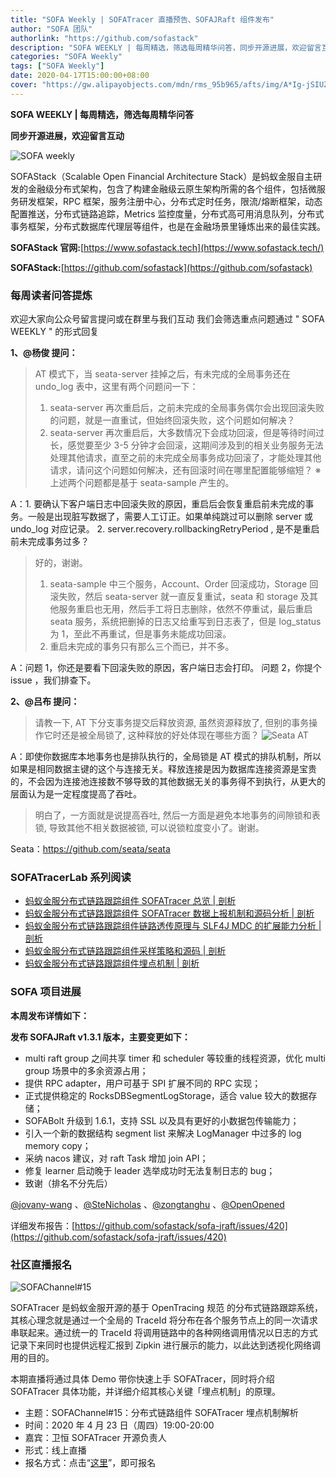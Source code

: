 ```yaml
---
title: "SOFA Weekly | SOFATracer 直播预告、SOFAJRaft 组件发布"
author: "SOFA 团队"
authorlink: "https://github.com/sofastack"
description: "SOFA WEEKLY | 每周精选，筛选每周精华问答，同步开源进展，欢迎留言互动。"
categories: "SOFA Weekly"
tags: ["SOFA Weekly"]
date: 2020-04-17T15:00:00+08:00
cover: "https://gw.alipayobjects.com/mdn/rms_95b965/afts/img/A*Ig-jSIUZWx0AAAAAAAAAAAAAARQnAQ"
---
```


**SOFA WEEKLY | 每周精选，筛选每周精华问答**

**同步开源进展，欢迎留言互动**

![SOFA weekly](https://gw.alipayobjects.com/mdn/rms_95b965/afts/img/A*ARgKS6SuU7YAAAAAAAAAAAAAARQnAQ)

SOFAStack（Scalable Open Financial Architecture Stack）是蚂蚁金服自主研发的金融级分布式架构，包含了构建金融级云原生架构所需的各个组件，包括微服务研发框架，RPC 框架，服务注册中心，分布式定时任务，限流/熔断框架，动态配置推送，分布式链路追踪，Metrics 监控度量，分布式高可用消息队列，分布式事务框架，分布式数据库代理层等组件，也是在金融场景里锤炼出来的最佳实践。

**SOFAStack 官网:**[https://www.sofastack.tech](https://www.sofastack.tech/)

**SOFAStack:**[https://github.com/sofastack](https://github.com/sofastack)

### 每周读者问答提炼

欢迎大家向公众号留言提问或在群里与我们互动
我们会筛选重点问题通过 " SOFA WEEKLY " 的形式回复

**1、@杨俊 提问：**

> AT 模式下，当 seata-server 挂掉之后，有未完成的全局事务还在 undo_log 表中，这里有两个问题问一下：
>
> 1. seata-server 再次重启后，之前未完成的全局事务偶尔会出现回滚失败的问题，就是一直重试，但始终回滚失败，这个问题如何解决？
> 1. seata-server 再次重启后，大多数情况下会成功回滚，但是等待时间过长，感觉要至少 3-5 分钟才会回滚，这期间涉及到的相关业务服务无法处理其他请求，直至之前的未完成全局事务成功回滚了，才能处理其他请求，请问这个问题如何解决，还有回滚时间在哪里配置能够缩短？
> ※上述两个问题都是基于 seata-sample 产生的。

A：1.  要确认下客户端日志中回滚失败的原因，重启后会恢复重启前未完成的事务。一般是出现脏写数据了，需要人工订正。如果单纯跳过可以删除 server 或 undo_log 对应记录。
2. server.recovery.rollbackingRetryPeriod , 是不是重启前未完成事务过多？

> 好的，谢谢。
>
> 1. seata-sample 中三个服务，Account、Order 回滚成功，Storage 回滚失败，然后 seata-server 就一直反复重试，seata 和 storage 及其他服务重启也无用，然后手工将日志删除，依然不停重试，最后重启 seata 服务，系统把删掉的日志又给重写到日志表了，但是 log_status 为 1，至此不再重试，但是事务未能成功回滚。
> 1. 重启未完成的事务只有那么三个而已，并不多。

A：问题 1，你还是要看下回滚失败的原因，客户端日志会打印。 问题 2，你提个 issue ，我们排查下。

**2、@吕布 提问：**

> 请教一下, AT 下分支事务提交后释放资源, 虽然资源释放了, 但别的事务操作它时还是被全局锁了, 这种释放的好处体现在哪些方面？
> ![Seata AT](https://cdn.nlark.com/yuque/0/2020/png/226702/1587118952505-68cf797a-b8e3-493d-bdf5-f69f4c5495f5.png)

A：即使你数据库本地事务也是排队执行的，全局锁是 AT 模式的排队机制，所以如果是相同数据主键的这个与连接无关。释放连接是因为数据库连接资源是宝贵的，不会因为连接池连接数不够导致的其他数据无关的事务得不到执行，从更大的层面认为是一定程度提高了吞吐。

> 明白了，一方面就是说提高吞吐, 然后一方面是避免本地事务的间隙锁和表锁, 导致其他不相关数据被锁, 可以说锁粒度变小了。谢谢。

Seata：<https://github.com/seata/seata>

### SOFATracerLab 系列阅读

- [蚂蚁金服分布式链路跟踪组件 SOFATracer 总览 | 剖析](/blog/sofa-tracer-overview/)
- [蚂蚁金服分布式链路跟踪组件 SOFATracer 数据上报机制和源码分析 | 剖析](/blog/sofa-tracer-response-mechanism/)
- [蚂蚁金服分布式链路跟踪组件链路透传原理与 SLF4J MDC 的扩展能力分析 | 剖析](/blog/sofa-tracer-unvarnished-transmission-slf4j-mdc/)
- [蚂蚁金服分布式链路跟踪组件采样策略和源码 | 剖析](/blog/sofa-tracer-sampling-tracking-deep-dive/)
- [蚂蚁金服分布式链路跟踪组件埋点机制 | 剖析](/blog/sofa-tracer-event-tracing-deep-dive/)

### **SOFA 项目进展**

**本周发布详情如下：**

**发布 SOFAJRaft v1.3.1 版本，主要变更如下：**

- multi raft group 之间共享 timer 和 scheduler 等较重的线程资源，优化 multi group 场景中的多余资源占用；
- 提供 RPC adapter，用户可基于 SPI 扩展不同的 RPC 实现；
- 正式提供稳定的 RocksDBSegmentLogStorage，适合 value 较大的数据存储；
- SOFABolt 升级到 1.6.1，支持 SSL 以及具有更好的小数据包传输能力；
- 引入一个新的数据结构 segment list 来解决 LogManager 中过多的 log memory copy；
- 采纳 nacos 建议，对 raft Task 增加 join API；
- 修复 learner 启动晚于 leader 选举成功时无法复制日志的 bug；
- 致谢（排名不分先后）

[@jovany-wang](https://github.com/jovany-wang) 、[@SteNicholas](https://github.com/SteNicholas) 、[@zongtanghu](https://github.com/zongtanghu) 、[@OpenOpened](https://github.com/penOpened)

详细发布报告：[https://github.com/sofastack/sofa-jraft/issues/420](https://github.com/sofastack/sofa-jraft/issues/420)

### 社区直播报名

![SOFAChannel#15](https://cdn.nlark.com/yuque/0/2020/jpeg/226702/1586514943305-3516609c-05db-4f69-b513-ae658173484c.jpeg)

SOFATracer 是蚂蚁金服开源的基于 OpenTracing 规范 的分布式链路跟踪系统，其核心理念就是通过一个全局的 TraceId 将分布在各个服务节点上的同一次请求串联起来。通过统一的 TraceId 将调用链路中的各种网络调用情况以日志的方式记录下来同时也提供远程汇报到 Zipkin 进行展示的能力，以此达到透视化网络调用的目的。

本期直播将通过具体 Demo 带你快速上手 SOFATracer，同时将介绍 SOFATracer 具体功能，并详细介绍其核心关键「埋点机制」的原理。

- 主题：SOFAChannel#15：分布式链路组件 SOFATracer 埋点机制解析
- 时间：2020 年 4 月 23 日（周四）19:00-20:00
- 嘉宾：卫恒 SOFATracer 开源负责人
- 形式：线上直播
- 报名方式：点击“[这里](https://tech.antfin.com/community/live/1167)”，即可报名
